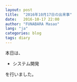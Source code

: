 ```yaml
---
layout: post
title:  "2016年10月17日の出来事"
date:   2016-10-17 22:00
author: "FUNABARA Masao"
lang: "ja"
categories: blog
tags: diary
---
```


本日は、

* システム開発

を行いました。
